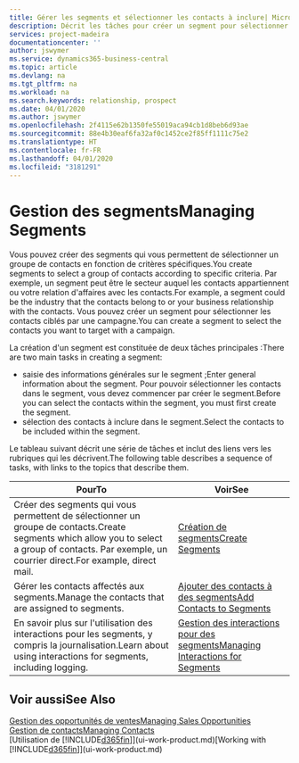 ```yaml
---
title: Gérer les segments et sélectionner les contacts à inclure| Microsoft Docs
description: Décrit les tâches pour créer un segment pour sélectionner un groupe de contacts en fonction de critères spécifiques, par exemple, les contacts dans un secteur que vous souhaitez cibler.
services: project-madeira
documentationcenter: ''
author: jswymer
ms.service: dynamics365-business-central
ms.topic: article
ms.devlang: na
ms.tgt_pltfrm: na
ms.workload: na
ms.search.keywords: relationship, prospect
ms.date: 04/01/2020
ms.author: jswymer
ms.openlocfilehash: 2f4115e62b1350fe55019aca94cb1d8beb6d93ae
ms.sourcegitcommit: 88e4b30eaf6fa32af0c1452ce2f85ff1111c75e2
ms.translationtype: HT
ms.contentlocale: fr-FR
ms.lasthandoff: 04/01/2020
ms.locfileid: "3181291"
---
```

# <a name="managing-segments"></a><span data-ttu-id="209be-103">Gestion des segments</span><span class="sxs-lookup"><span data-stu-id="209be-103">Managing Segments</span></span>
<span data-ttu-id="209be-104">Vous pouvez créer des segments qui vous permettent de sélectionner un groupe de contacts en fonction de critères spécifiques.</span><span class="sxs-lookup"><span data-stu-id="209be-104">You create segments to select a group of contacts according to specific criteria.</span></span> <span data-ttu-id="209be-105">Par exemple, un segment peut être le secteur auquel les contacts appartiennent ou votre relation d'affaires avec les contacts.</span><span class="sxs-lookup"><span data-stu-id="209be-105">For example, a segment could be the industry that the contacts belong to or your business relationship with the contacts.</span></span> <span data-ttu-id="209be-106">Vous pouvez créer un segment pour sélectionner les contacts ciblés par une campagne.</span><span class="sxs-lookup"><span data-stu-id="209be-106">You can create a segment to select the contacts you want to target with a campaign.</span></span>

<span data-ttu-id="209be-107">La création d'un segment est constituée de deux tâches principales :</span><span class="sxs-lookup"><span data-stu-id="209be-107">There are two main tasks in creating a segment:</span></span>

* <span data-ttu-id="209be-108">saisie des informations générales sur le segment ;</span><span class="sxs-lookup"><span data-stu-id="209be-108">Enter general information about the segment.</span></span> <span data-ttu-id="209be-109">Pour pouvoir sélectionner les contacts dans le segment, vous devez commencer par créer le segment.</span><span class="sxs-lookup"><span data-stu-id="209be-109">Before you can select the contacts within the segment, you must first create the segment.</span></span>
* <span data-ttu-id="209be-110">sélection des contacts à inclure dans le segment.</span><span class="sxs-lookup"><span data-stu-id="209be-110">Select the contacts to be included within the segment.</span></span>

<span data-ttu-id="209be-111">Le tableau suivant décrit une série de tâches et inclut des liens vers les rubriques qui les décrivent.</span><span class="sxs-lookup"><span data-stu-id="209be-111">The following table describes a sequence of tasks, with links to the topics that describe them.</span></span>

| <span data-ttu-id="209be-112">Pour</span><span class="sxs-lookup"><span data-stu-id="209be-112">To</span></span> | <span data-ttu-id="209be-113">Voir</span><span class="sxs-lookup"><span data-stu-id="209be-113">See</span></span> |
| --- | --- |
| <span data-ttu-id="209be-114">Créer des segments qui vous permettent de sélectionner un groupe de contacts.</span><span class="sxs-lookup"><span data-stu-id="209be-114">Create segments which allow you to select a group of contacts.</span></span> <span data-ttu-id="209be-115">Par exemple, un courrier direct.</span><span class="sxs-lookup"><span data-stu-id="209be-115">For example, direct mail.</span></span> |[<span data-ttu-id="209be-116">Création de segments</span><span class="sxs-lookup"><span data-stu-id="209be-116">Create Segments</span></span>](marketing-how-create-segment.md) |
| <span data-ttu-id="209be-117">Gérer les contacts affectés aux segments.</span><span class="sxs-lookup"><span data-stu-id="209be-117">Manage the contacts that are assigned to segments.</span></span> |[<span data-ttu-id="209be-118">Ajouter des contacts à des segments</span><span class="sxs-lookup"><span data-stu-id="209be-118">Add Contacts to Segments</span></span>](marketing-add-contact-segment.md) |
| <span data-ttu-id="209be-119">En savoir plus sur l'utilisation des interactions pour les segments, y compris la journalisation.</span><span class="sxs-lookup"><span data-stu-id="209be-119">Learn about using interactions for segments, including logging.</span></span> |[<span data-ttu-id="209be-120">Gestion des interactions pour des segments</span><span class="sxs-lookup"><span data-stu-id="209be-120">Managing Interactions for Segments</span></span>](marketing-interaction-segments.md) |

## <a name="see-also"></a><span data-ttu-id="209be-121">Voir aussi</span><span class="sxs-lookup"><span data-stu-id="209be-121">See Also</span></span>
[<span data-ttu-id="209be-122">Gestion des opportunités de ventes</span><span class="sxs-lookup"><span data-stu-id="209be-122">Managing Sales Opportunities</span></span>](marketing-manage-sales-opportunities.md)  
[<span data-ttu-id="209be-123">Gestion de contacts</span><span class="sxs-lookup"><span data-stu-id="209be-123">Managing Contacts</span></span>](marketing-contacts.md)  
<span data-ttu-id="209be-124">[Utilisation de [!INCLUDE[d365fin](includes/d365fin_md.md)]](ui-work-product.md)</span><span class="sxs-lookup"><span data-stu-id="209be-124">[Working with [!INCLUDE[d365fin](includes/d365fin_md.md)]](ui-work-product.md)</span></span>
